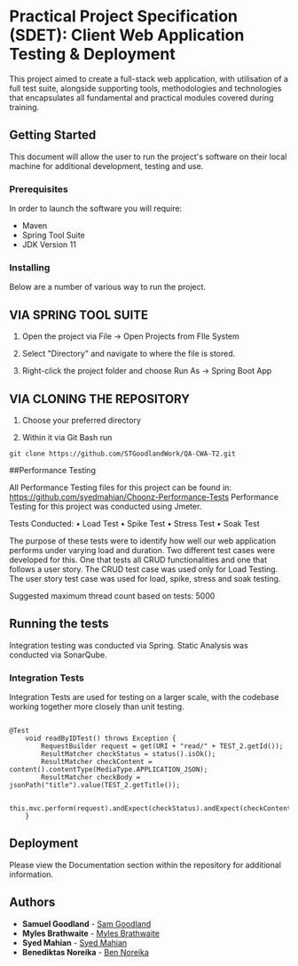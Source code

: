 # Practical Project Specification (SDET): Client Web Application Testing & Deployment


This project aimed to create a full-stack web application, with utilisation of a full test suite, alongside supporting tools, methodologies and technologies that encapsulates all fundamental and practical modules covered during training.
## Getting Started

This document will allow the user to run the project's software on 
their local machine for additional development, testing and use.

### Prerequisites

In order to launch the software you will require:
- Maven
- Spring Tool Suite
- JDK Version 11

### Installing

Below are a number of various way to run the project. 

## VIA SPRING TOOL SUITE

1. Open the project via File -> Open Projects from FIle System

2. Select "Directory" and navigate to where the file is stored.

3. Right-click the project folder and choose Run As -> Spring Boot App

## VIA CLONING THE REPOSITORY

1. Choose your preferred directory

2. Within it via Git Bash run 
```
git clone https://github.com/STGoodlandWork/QA-CWA-T2.git

```

##Performance Testing

All Performance Testing files for this project can be found in: https://github.com/syedmahian/Choonz-Performance-Tests
Performance Testing for this project was conducted using Jmeter. 

Tests Conducted:
•	Load Test
•	Spike Test
•	Stress Test
•	Soak Test

The purpose of these tests were to identify how well our web application performs under varying load and duration. 
Two different test cases were developed for this. One that tests all CRUD functionalities and one that follows a user story. 
The CRUD test case was used only for Load Testing. The user story test case was used for load, spike, stress and soak testing.

Suggested maximum thread count based on tests: 5000 

## Running the tests

Integration testing was conducted via Spring. Static Analysis was conducted via SonarQube. 

### Integration Tests 
Integration Tests are used for testing on a larger scale, with the codebase 
working together more closely than unit testing. 
```

@Test
	void readByIDTest() throws Exception {
		RequestBuilder request = get(URI + "read/" + TEST_2.getId());
		ResultMatcher checkStatus = status().isOk();
		ResultMatcher checkContent = content().contentType(MediaType.APPLICATION_JSON);
		ResultMatcher checkBody = jsonPath("title").value(TEST_2.getTitle());

		this.mvc.perform(request).andExpect(checkStatus).andExpect(checkContent).andExpect(checkBody);
	}

```




## Deployment

Please view the Documentation section within the repository for additional information. 

## Authors

* **Samuel Goodland** - [Sam Goodland](https://github.com/STGoodlandWork/)
* **Myles Brathwaite** - [Myles Brathwaite](https://github.com/MylesBrathQA/)
* **Syed Mahian** - [Syed Mahian](https://github.com/syedmahian/)
* **Benediktas Noreika** - [Ben Noreika](https://github.com/noreb001/)

